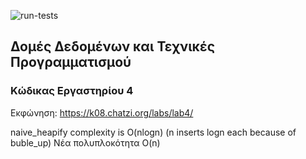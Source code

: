 ![run-tests](../../workflows/run-tests/badge.svg)

## Δομές Δεδομένων και Τεχνικές Προγραμματισμού

### Κώδικας Εργαστηρίου 4

Εκφώνηση: https://k08.chatzi.org/labs/lab4/ 

naive_heapify complexity is O(nlogn) (n inserts logn each because of buble_up)
Νέα πολυπλοκότητα O(n)
